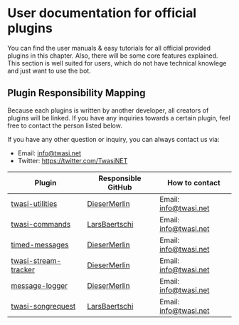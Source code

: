 # User documentation for official plugins
You can find the user manuals & easy tutorials for all official provided plugins in this chapter. Also, there will be some core features explained. This section is well suited for users, which do not have technical knowlege and just want to use the bot.

## Plugin Responsibility Mapping
Because each plugins is written by another developer, all creators of plugins will be linked. If you have any inquiries towards a certain plugin, feel free to contact the person listed below.

If you have any other question or inquiry, you can always contact us via:
- Email: [info@twasi.net](mailto://info@lars.ninja)
- Twitter: https://twitter.com/TwasiNET

| Plugin | Responsible GitHub | How to contact |
|---|---|---|
| [twasi-utilities](https://github.com/Twasi/twasi-utilities) | [DieserMerlin](https://github.com/DieserMerlin) | Email: [info@twasi.net](mailto://info@lars.ninja) |
| [twasi-commands](https://github.com/Twasi/twasi-commands) | [LarsBaertschi](https://github.com/LarsBaertschi) | Email: [info@twasi.net](mailto://info@lars.ninja) |
| [timed-messages](https://github.com/Twasi/timed-messages) | [DieserMerlin](https://github.com/DieserMerlin) | Email: [info@twasi.net](mailto://info@lars.ninja) |
| [twasi-stream-tracker](https://github.com/Twasi/twasi-stream-tracker) | [DieserMerlin](https://github.com/DieserMerlin) | Email: [info@twasi.net](mailto://info@lars.ninja) |
| [message-logger](https://github.com/Twasi/message-logger) | [DieserMerlin](https://github.com/DieserMerlin) | Email: [info@twasi.net](mailto://info@lars.ninja) |
| [twasi-songrequest](https://github.com/Twasi/twasi-songrequest) | [LarsBaertschi](https://github.com/LarsBaertschi) | Email: [info@twasi.net](mailto://info@lars.ninja) |
